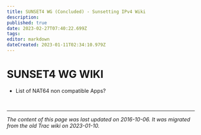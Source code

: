 ```yaml
---
title: SUNSET4 WG (Concluded) - Sunsetting IPv4 Wiki
description: 
published: true
date: 2023-02-27T07:40:22.699Z
tags: 
editor: markdown
dateCreated: 2023-01-11T02:34:10.979Z
---
```


# SUNSET4 WG WIKI
- List of NAT64 non compatible Apps?

&nbsp;
&nbsp;
&nbsp;

---

*The content of this page was last updated on 2016-10-06. It was migrated from the old Trac wiki on 2023-01-10.*